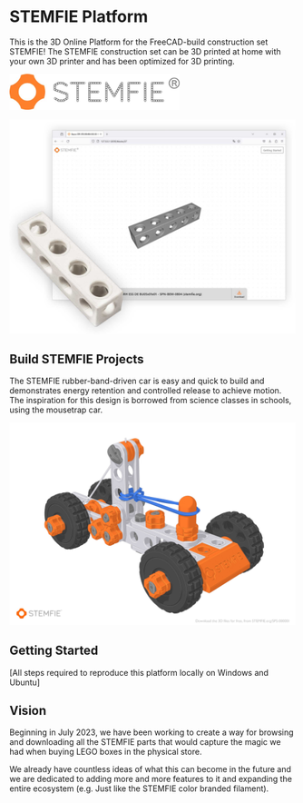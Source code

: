 # STEMFIE Platform
This is the 3D Online Platform for the FreeCAD-build construction set STEMFIE! The STEMFIE construction set can be 3D printed at home with your own 3D printer and has been optimized for 3D printing.

<img src="images/STEMFIE_Logo_Horzontal_registered.jpg" width="300">

![](images/stemfie-release.jpg)

## Build STEMFIE Projects
The STEMFIE rubber-band-driven car is easy and quick to build and demonstrates energy retention and controlled release to achieve motion. The inspiration for this design is borrowed from science classes in schools, using the mousetrap car.

![](images/stemfie-car-project.jpg)

## Getting Started
[All steps required to reproduce this platform locally on Windows and Ubuntu]

## Vision
Beginning in July 2023, we have been working to create a way for browsing and downloading all the STEMFIE parts that would capture the magic we had when buying LEGO boxes in the physical store.

We already have countless ideas of what this can become in the future and we are dedicated to adding more and more features to it and expanding the entire ecosystem (e.g. Just like the STEMFIE color branded filament).